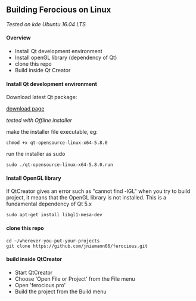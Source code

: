 ## Building Ferocious on Linux 

*Tested on kde Ubuntu 16.04 LTS*

#### Overview
- Install Qt development environment
- Install openGL library (dependency of Qt)
- clone this repo
- Build inside Qt Creator

#### Install Qt development environment

Download latest Qt package:

[download page](https://www.qt.io/download-open-source/#section-2)

*tested with Offline installer*

make the installer file executable, eg:
~~~
chmod +x qt-opensource-linux-x64-5.8.0
~~~

run the installer as sudo
~~~
sudo ./qt-opensource-linux-x64-5.8.0.run
~~~

#### Install OpenGL library

If QtCreator gives an error such as "cannot find -lGL" when you try to build project,
it means that the OpenGL library is not installed. This is a fundamental dependency of Qt 5.x

~~~
sudo apt-get install libgl1-mesa-dev
~~~

#### clone this repo
~~~
cd ~/wherever-you-put-your-projects
git clone https://github.com/jniemann66/ferocious.git
~~~

#### build inside QtCreator
- Start QtCreator
- Choose 'Open File or Project' from the File menu
- Open 'ferocious.pro'
- Build the project from the Build menu